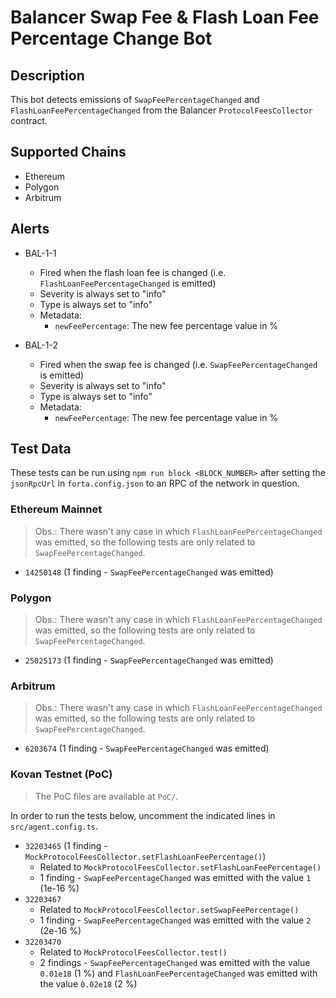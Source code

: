 # Balancer Swap Fee & Flash Loan Fee Percentage Change Bot

## Description

This bot detects emissions of `SwapFeePercentageChanged` and `FlashLoanFeePercentageChanged` from the Balancer
`ProtocolFeesCollector` contract.

## Supported Chains

- Ethereum
- Polygon
- Arbitrum

## Alerts

- BAL-1-1
  - Fired when the flash loan fee is changed (i.e. `FlashLoanFeePercentageChanged` is emitted)
  - Severity is always set to "info"
  - Type is always set to "info"
  - Metadata:
    - `newFeePercentage`: The new fee percentage value in %

- BAL-1-2
  - Fired when the swap fee is changed (i.e. `SwapFeePercentageChanged` is emitted)
  - Severity is always set to "info"
  - Type is always set to "info"
  - Metadata:
    - `newFeePercentage`: The new fee percentage value in %

## Test Data

These tests can be run using `npm run block <BLOCK_NUMBER>` after setting the `jsonRpcUrl` in `forta.config.json` to an RPC of the network in question.

### Ethereum Mainnet

> Obs.: There wasn't any case in which `FlashLoanFeePercentageChanged` was emitted, so the following tests are only related to `SwapFeePercentageChanged`.

- `14250148` (1 finding - `SwapFeePercentageChanged` was emitted)

### Polygon

> Obs.: There wasn't any case in which `FlashLoanFeePercentageChanged` was emitted, so the following tests are only related to `SwapFeePercentageChanged`.

- `25025173` (1 finding - `SwapFeePercentageChanged` was emitted)

### Arbitrum

> Obs.: There wasn't any case in which `FlashLoanFeePercentageChanged` was emitted, so the following tests are only related to `SwapFeePercentageChanged`.

- `6203674` (1 finding - `SwapFeePercentageChanged` was emitted)

### Kovan Testnet (PoC)

> The PoC files are available at `PoC/`.

In order to run the tests below, uncomment the indicated lines in `src/agent.config.ts`.

- `32203465` (1 finding - `MockProtocolFeesCollector.setFlashLoanFeePercentage()`)
  - Related to `MockProtocolFeesCollector.setFlashLoanFeePercentage()`
  - 1 finding - `SwapFeePercentageChanged` was emitted with the value `1` (1e-16 %)
- `32203467`
  - Related to `MockProtocolFeesCollector.setSwapFeePercentage()`
  - 1 finding - `SwapFeePercentageChanged` was emitted with the value `2` (2e-16 %)
- `32203470`
  - Related to `MockProtocolFeesCollector.test()`
  - 2 findings - `SwapFeePercentageChanged` was emitted with the value `0.01e18` (1 %) and `FlashLoanFeePercentageChanged` was emitted with the value `0.02e18` (2 %)
